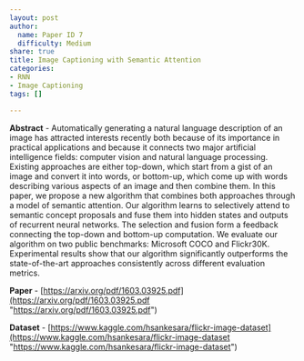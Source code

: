 ```yaml
---
layout: post
author:
  name: Paper ID 7
  difficulty: Medium
share: true
title: Image Captioning with Semantic Attention
categories:
- RNN
- Image Captioning
tags: []

---
```

**Abstract** - Automatically generating a natural language description of an image has attracted interests recently both because of its importance in practical applications and because it connects two major artificial intelligence fields: computer vision and natural language processing. Existing approaches are either top-down, which start from a gist of an image and convert it into words, or bottom-up, which come up with words describing various aspects of an image and then combine them. In this paper, we propose a new algorithm that combines both approaches through a model of semantic attention. Our algorithm learns to selectively attend to semantic concept proposals and fuse them into hidden states and outputs of recurrent neural networks. The selection and fusion form a feedback connecting the top-down and bottom-up computation. We evaluate our algorithm on two public benchmarks: Microsoft COCO and Flickr30K. Experimental results show that our algorithm significantly outperforms the state-of-the-art approaches consistently across different evaluation metrics. 

**Paper** - [https://arxiv.org/pdf/1603.03925.pdf](https://arxiv.org/pdf/1603.03925.pdf "https://arxiv.org/pdf/1603.03925.pdf") 

**Dataset** - [https://www.kaggle.com/hsankesara/flickr-image-dataset](https://www.kaggle.com/hsankesara/flickr-image-dataset "https://www.kaggle.com/hsankesara/flickr-image-dataset")